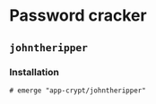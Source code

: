 # Password cracker

## `johntheripper`

### Installation

```ShellSession
# emerge "app-crypt/johntheripper"
```
